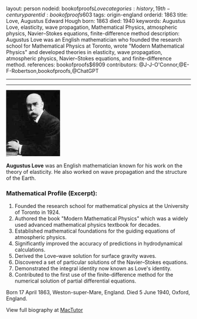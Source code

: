 layout: person
nodeid: bookofproofs$Love
categories: history,19th-century
parentid: bookofproofs$603
tags: origin-england
orderid: 1863
title: Love, Augustus Edward Hough
born: 1863
died: 1940
keywords: Augustus Love, elasticity, wave propagation, Mathematical Physics, atmospheric physics, Navier–Stokes equations, finite-difference method
description: Augustus Love was an English mathematician who founded the research school for Mathematical Physics at Toronto, wrote "Modern Mathematical Physics" and developed theories in elasticity, wave propagation, atmospheric physics, Navier–Stokes equations, and finite-difference method.
references: bookofproofs$6909
contributors: @J-J-O'Connor,@E-F-Robertson,bookofproofs,@ChatGPT

---



---

![Love.jpg](https://github.com/bookofproofs/bookofproofs.github.io/blob/main/_sources/_assets/images/portraits/Love.jpg?raw=true)

**Augustus Love** was an English mathematician known for his work on the theory of elasticity. He also worked on wave propagation and the structure of the Earth.

### Mathematical Profile (Excerpt):
1. Founded the research school for mathematical physics at the University of Toronto in 1924.
2. Authored the book "Modern Mathematical Physics" which was a widely used advanced mathematical physics textbook for decades.
3. Established mathematical foundations for the guiding equations of atmospheric physics.
4. Significantly improved the accuracy of predictions in hydrodynamical calculations.
5. Derived the Love–wave solution for surface gravity waves.
6. Discovered a set of particular solutions of the Navier–Stokes equations. 
7. Demonstrated the integral identity now known as Love's identity.
8. Contributed to the first use of the finite-difference method for the numerical solution of partial differential equations.

Born 17 April 1863, Weston-super-Mare, England. Died 5 June 1940, Oxford, England.

View full biography at [MacTutor](https://mathshistory.st-andrews.ac.uk/Biographies/Love/)
